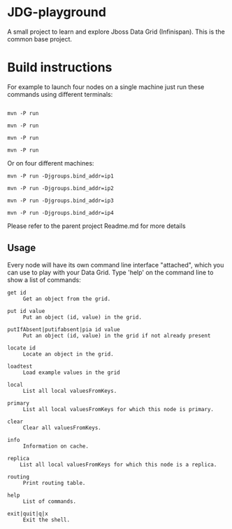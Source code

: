 JDG-playground
==============

A small project to learn and explore Jboss Data Grid (Infinispan).
This is the common base project.

Build instructions
==================

For example to launch four nodes on a single machine just run these commands using different terminals:

```shell

mvn -P run

mvn -P run

mvn -P run

mvn -P run
```

Or on four different machines:

```shell
mvn -P run -Djgroups.bind_addr=ip1

mvn -P run -Djgroups.bind_addr=ip2

mvn -P run -Djgroups.bind_addr=ip3

mvn -P run -Djgroups.bind_addr=ip4
```

Please refer to the parent project Readme.md for more details

Usage
-----

Every node will have its own command line interface "attached", which you can use to play with your Data Grid.
Type 'help' on the command line to show a list of commands:

```shell
get id
     Get an object from the grid.

put id value
     Put an object (id, value) in the grid.

putIfAbsent|putifabsent|pia id value
     Put an object (id, value) in the grid if not already present

locate id
     Locate an object in the grid.

loadtest
     Load example values in the grid

local
     List all local valuesFromKeys.

primary
     List all local valuesFromKeys for which this node is primary.

clear
     Clear all valuesFromKeys.

info
     Information on cache.

replica
    List all local valuesFromKeys for which this node is a replica.
    
routing
     Print routing table.

help
     List of commands.

exit|quit|q|x
     Exit the shell.
```